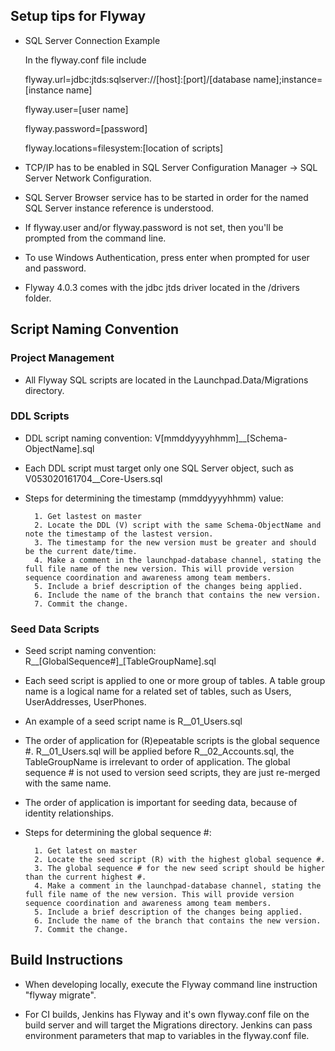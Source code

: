 ## Setup tips for Flyway ##

- SQL Server Connection Example

	In the flyway.conf file include 

	flyway.url=jdbc:jtds:sqlserver://[host]:[port]/[database name];instance=[instance name]

	flyway.user=[user name]

	flyway.password=[password]

	flyway.locations=filesystem:[location of scripts]

- TCP/IP has to be enabled in SQL Server Configuration Manager -> SQL Server Network Configuration.

- SQL Server Browser service has to be started in order for the named SQL Server instance reference is understood.

- If flyway.user and/or flyway.password is not set, then you'll be prompted from the command line.

- To use Windows Authentication, press enter when prompted for user and password.

- Flyway 4.0.3 comes with the jdbc jtds driver located in the /drivers folder.

## Script Naming Convention ##

### Project Management ###

- All Flyway SQL scripts are located in the Launchpad.Data/Migrations directory.

### DDL Scripts ###

- DDL script naming convention: V[mmddyyyyhhmm]__[Schema-ObjectName].sql

- Each DDL script must target only one SQL Server object, such as V053020161704__Core-Users.sql

- Steps for determining the timestamp (mmddyyyyhhmm) value:
			
		1. Get lastest on master
		2. Locate the DDL (V) script with the same Schema-ObjectName and note the timestamp of the lastest version.
		3. The timestamp for the new version must be greater and should be the current date/time.
		4. Make a comment in the launchpad-database channel, stating the full file name of the new version. This will provide version sequence coordination and awareness among team members.
		5. Include a brief description of the changes being applied.
		6. Include the name of the branch that contains the new version.
		7. Commit the change.

### Seed Data Scripts ###

- Seed script naming convention: R__[GlobalSequence#]_[TableGroupName].sql

- Each seed script is applied to one or more group of tables. A table group name is a logical name for a related set of tables, such as Users, UserAddresses, UserPhones.

- An example of a seed script name is R__01_Users.sql

- The order of application for (R)epeatable scripts is the global sequence #. R__01_Users.sql will be applied before R__02_Accounts.sql, the TableGroupName is irrelevant to order of application. The global sequence # is not used to version seed scripts, they are just re-merged with the same name.

- The order of application is important for seeding data, because of identity relationships.

- Steps for determining the global sequence #:

		1. Get latest on master
		2. Locate the seed script (R) with the highest global sequence #.
		3. The global sequence # for the new seed script should be higher than the current highest #.
		4. Make a comment in the launchpad-database channel, stating the full file name of the new version. This will provide version sequence coordination and awareness among team members.
		5. Include a brief description of the changes being applied.
		6. Include the name of the branch that contains the new version.
		7. Commit the change.

## Build Instructions ##

- When developing locally, execute the Flyway command line instruction "flyway migrate".

- For CI builds, Jenkins has Flyway and it's own flyway.conf file on the build server and will target the Migrations directory. Jenkins can pass environment parameters that map to variables in the flyway.conf file. 

